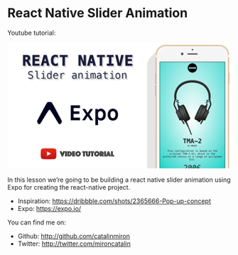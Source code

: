 # React Native Slider Animation

Youtube tutorial:

[![React Native Slider animation Youtube tutorial](react-native-slider-animation.png)](https://www.youtube.com/watch?v=XFtx09yoX0M)

In this lesson we’re going to be building a react native slider animation using Expo for creating the react-native project.

- Inspiration: https://dribbble.com/shots/2365666-Pop-up-concept
- Expo: https://expo.io/

You can find me on:

- Github: http://github.com/catalinmiron
- Twitter: http://twitter.com/mironcatalin
